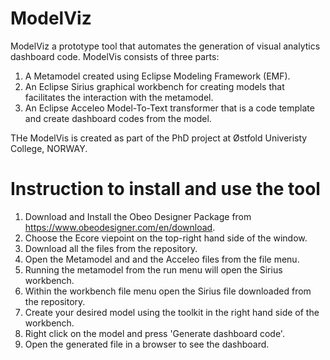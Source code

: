 # ModelViz
ModelViz a prototype tool that automates the generation of visual analytics dashboard code. ModelVis consists of three parts:
1. A Metamodel created using Eclipse Modeling Framework (EMF).
2. An Eclipse Sirius graphical workbench for creating models that facilitates the interaction with the metamodel.
3. An Eclipse Acceleo Model-To-Text transformer that is a code template and create dashboard codes from the model.

THe ModelVis is created as part of the PhD project at Østfold Univeristy College, NORWAY.

# Instruction to install and use the tool
1. Download and Install the Obeo Designer Package from https://www.obeodesigner.com/en/download.
2. Choose the Ecore viepoint on the top-right hand side of the window.
3. Download all the files from the repository.
4. Open the Metamodel and and the Acceleo files from the file menu.
5. Running the metamodel from the run menu will open the Sirius workbench.
6. Within the workbench file menu open the Sirius file downloaded from the repository.
7. Create your desired model using the toolkit in the right hand side of the workbench.
8. Right click on the model and press 'Generate dashboard code'.
9. Open the generated file in a browser to see the dashboard.
